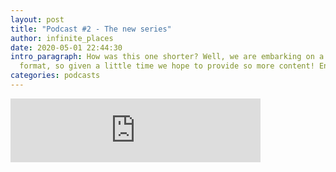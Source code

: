 ```yaml
---
layout: post
title: "Podcast #2 - The new series"
author: infinite_places
date: 2020-05-01 22:44:30
intro_paragraph: How was this one shorter? Well, we are embarking on a new
  format, so given a little time we hope to provide so more content! Enjoy!!!
categories: podcasts
---
```

<iframe src="https://anchor.fm/infiniteplaces/embed/episodes/IMAGINING-SERIES---Where-to-begin-to-focus-edgsul" height="102px" width="400px" frameborder="0" scrolling="no"></iframe>